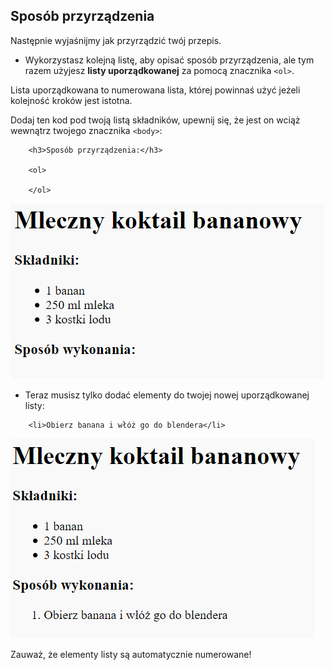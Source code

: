 ## Sposób przyrządzenia

Następnie wyjaśnijmy jak przyrządzić twój przepis.

+ Wykorzystasz kolejną listę, aby opisać sposób przyrządzenia, ale tym razem użyjesz **listy uporządkowanej** za pomocą znacznika `<ol>`.

Lista uporządkowana to numerowana lista, której powinnaś użyć jeżeli kolejność kroków jest istotna.

Dodaj ten kod pod twoją listą składników, upewnij się, że jest on wciąż wewnątrz twojego znacznika `<body>`:
```
    <h3>Sposób przyrządzenia:</h3>
    
    <ol>
    
    </ol>
```    

![zrzut ekranu](images/recipe-method.png)

+ Teraz musisz tylko dodać elementy do twojej nowej uporządkowanej listy:
```
    <li>Obierz banana i włóż go do blendera</li>
```    

![zrzut ekranu](images/recipe-ol.png)

Zauważ, że elementy listy są automatycznie numerowane!